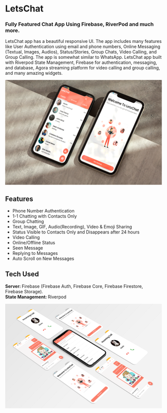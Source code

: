 # LetsChat
### Fully Featured Chat App Using Firebase, RiverPod and much more.

LetsChat app has a beautiful responsive UI. The app includes many features like User Authentication using email and phone numbers, Online Messaging (Textual, Images, Audios),  Status/Stories, Group Chats, Video Calling, and Group Calling. The app is somewhat similar to WhatsApp.
LetsChat app built with Riverpod State Management, Firebase for authentication, messaging, and database, Agora streaming platform for video calling and group calling, and many amazing widgets.

![Lets-Chat-App-Main-Screenshots](images/lets_chat_main.png)

## Features
- Phone Number Authentication
- 1-1 Chatting with Contacts Only
- Group Chatting
- Text, Image, GIF, Audio(Recording), Video & Emoji Sharing
- Status Visible to Contacts Only and Disappears after 24 hours
- Video Calling
- Online/Offline Status
- Seen Message
- Replying to Messages
- Auto Scroll on New Messages

## Tech Used
<b>Server: </b>Firebase (Firebase Auth, Firebase Core, Firebase Firestore, Firebase Storage).<br>
<b>State Management: </b>Riverpod

![Lets-Chat-App-Screenshots](images/lets_chat_screens.png)
